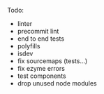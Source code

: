 Todo:
- linter
- precommit lint
- end to end tests
- polyfills
- isdev
- fix sourcemaps (tests...)
- fix ezyme errors
- test components
- drop unused node modules
